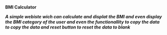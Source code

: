 **BMI Calculator**

**_A simple webiste wich can calculate and displat the BMI and even display the BMI category of the user
    and even the functionallity to copy the data to copy the data and reset button to reset the data to blank_**
